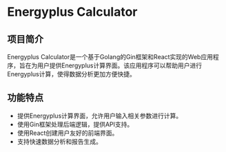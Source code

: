 # Energyplus Calculator

## 项目简介
Energyplus Calculator是一个基于Golang的Gin框架和React实现的Web应用程序，旨在为用户提供Energyplus计算界面。该应用程序可以帮助用户进行Energyplus计算，使得数据分析更加方便快捷。

## 功能特点
- 提供Energyplus计算界面，允许用户输入相关参数进行计算。
- 使用Gin框架处理后端逻辑，提供API支持。
- 使用React创建用户友好的前端界面。
- 支持快速数据分析和报告生成。
